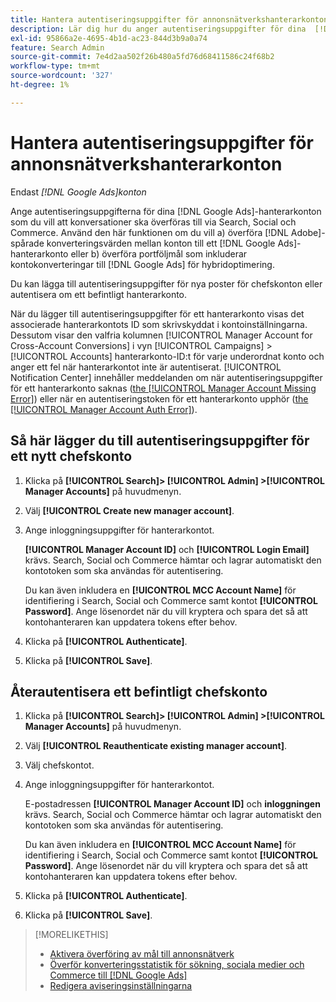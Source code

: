 ```yaml
---
title: Hantera autentiseringsuppgifter för annonsnätverkshanterarkonton
description: Lär dig hur du anger autentiseringsuppgifter för dina  [!DNL Google Ads] hanterarkonton.
exl-id: 95866a2e-4695-4b1d-ac23-844d3b9a0a74
feature: Search Admin
source-git-commit: 7e4d2aa502f26b480a5fd76d68411586c24f68b2
workflow-type: tm+mt
source-wordcount: '327'
ht-degree: 1%

---
```


# Hantera autentiseringsuppgifter för annonsnätverkshanterarkonton

Endast *[!DNL Google Ads]konton*

Ange autentiseringsuppgifterna för dina [!DNL Google Ads]-hanterarkonton som du vill att konversationer ska överföras till via Search, Social och Commerce. Använd den här funktionen om du vill a) överföra [!DNL Adobe]-spårade konverteringsvärden mellan konton till ett [!DNL Google Ads]-hanterarkonto eller b) överföra portföljmål som inkluderar kontokonverteringar till [!DNL Google Ads] för hybridoptimering.

<!-- [Maybe later: and c) sync conversion value rules for accounts that use cross-account conversion tracking with Google Ads.] -->

Du kan lägga till autentiseringsuppgifter för nya poster för chefskonton eller autentisera om ett befintligt hanterarkonto.

När du lägger till autentiseringsuppgifter för ett hanterarkonto visas det associerade hanterarkontots ID som skrivskyddat i kontoinställningarna. Dessutom visar den valfria kolumnen [!UICONTROL Manager Account for Cross-Account Conversions] i vyn [!UICONTROL Campaigns] > [!UICONTROL Accounts] hanterarkonto-ID:t för varje underordnat konto och anger ett fel när hanterarkontot inte är autentiserat. [!UICONTROL Notification Center] innehåller meddelanden om när autentiseringsuppgifter för ett hanterarkonto saknas ([the [!UICONTROL Manager Account Missing Error]](/help/search-social-commerce/notifications/notification-about.md)) eller när en autentiseringstoken för ett hanterarkonto upphör ([the [!UICONTROL Manager Account Auth Error]](/help/search-social-commerce/notifications/notification-about.md)).

## Så här lägger du till autentiseringsuppgifter för ett nytt chefskonto

1. Klicka på **[!UICONTROL Search]> [!UICONTROL Admin] >[!UICONTROL Manager Accounts]** på huvudmenyn.

1. Välj **[!UICONTROL Create new manager account]**.

1. Ange inloggningsuppgifter för hanterarkontot.

   **[!UICONTROL Manager Account ID]** och **[!UICONTROL Login Email]** krävs. Search, Social och Commerce hämtar och lagrar automatiskt den kontotoken som ska användas för autentisering.

   Du kan även inkludera en **[!UICONTROL MCC Account Name]** för identifiering i Search, Social och Commerce samt kontot **[!UICONTROL Password]**. Ange lösenordet när du vill kryptera och spara det så att kontohanteraren kan uppdatera tokens efter behov.

1. Klicka på **[!UICONTROL Authenticate]**.

1. Klicka på **[!UICONTROL Save]**.

## Återautentisera ett befintligt chefskonto

1. Klicka på **[!UICONTROL Search]> [!UICONTROL Admin] >[!UICONTROL Manager Accounts]** på huvudmenyn.

1. Välj **[!UICONTROL Reauthenticate existing manager account]**.

1. Välj chefskontot.

1. Ange inloggningsuppgifter för hanterarkontot.

   E-postadressen **[!UICONTROL Manager Account ID]** och **inloggningen** krävs. Search, Social och Commerce hämtar och lagrar automatiskt den kontotoken som ska användas för autentisering.

   Du kan även inkludera en **[!UICONTROL MCC Account Name]** för identifiering i Search, Social och Commerce samt kontot **[!UICONTROL Password]**. Ange lösenordet när du vill kryptera och spara det så att kontohanteraren kan uppdatera tokens efter behov.

1. Klicka på **[!UICONTROL Authenticate]**.

1. Klicka på **[!UICONTROL Save]**.

>[!MORELIKETHIS]
>
>* [Aktivera överföring av mål till annonsnätverk](/help/search-social-commerce/tools/objective-upload-to-networks.md)
>* [Överför konverteringsstatistik för sökning, sociala medier och Commerce till  [!DNL Google Ads]](/help/search-social-commerce/tools/conversion-metrics-upload-to-google.md)
>* [Redigera aviseringsinställningarna](/help/search-social-commerce/notifications/notification-edit.md)
